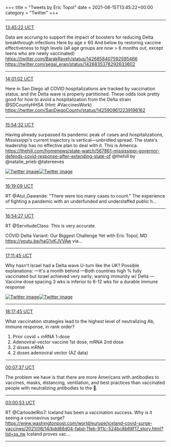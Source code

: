 +++
title = "Tweets by Eric Topol" 
date = 2021-08-15T13:45:22+00:00
category = "Twitter"
+++


---

<a href="https://twitter.com/erictopol/status/1426902842422353924" target="_blank" rel="noreferer">13:45:22 UCT</a>

Data are accruing to support the impact of boosters for reducing Delta breakthrough infections
Here by age ≥ 60
And below by restoring vaccine effectiveness to high levels (all age groups are now &gt; 6 months out, except teens who are newly vaccinated) https://twitter.com/BarakRaveh/status/1426858407592595466 https://twitter.com/segal_eran/status/1426835378292633602



---

<a href="https://twitter.com/erictopol/status/1426906782140493828" target="_blank" rel="noreferer">14:01:02 UCT</a>

Here in San Diego all COVID hospitalizations are tracked by vaccination status, and the Delta wave is properly partitioned. These odds look pretty good for how to avoid a hospitalization from the Delta strain @SDCountyHHSA 
(Hint: #VaccinesWork) https://twitter.com/SanDiegoCounty/status/1425909612239196162



---

<a href="https://twitter.com/erictopol/status/1426935347846340616" target="_blank" rel="noreferer">15:54:32 UCT</a>

Having already surpassed its pandemic peak of cases and hospitalizations, Mississippi's current trajectory is vertical—unbridled spread. The state's leadership has no effective plan to deal with it. This is America.
https://thehill.com/homenews/state-watch/567861-mississippi-governor-defends-covid-response-after-extending-state-of @thehill  by @natalie_prieb  @tatereeves 

<a href="E816NxhVoAI_MgE.jpg"  ><img src="E816NxhVoAI_MgE.jpg" alt="Twitter image" ></img></a><a href="E817v3xUUAcWQ0r.jpg"  ><img src="E817v3xUUAcWQ0r.jpg" alt="Twitter image" ></img></a>

---

<a href="https://twitter.com/erictopol/status/1426941542963367942" target="_blank" rel="noreferer">16:19:09 UCT</a>

RT @Atul_Gawande: "There were too many cases to count." The experience of fighting a pandemic with an underfunded and understaffed public h…



---

<a href="https://twitter.com/erictopol/status/1426950426088271872" target="_blank" rel="noreferer">16:54:27 UCT</a>

RT @ServitudeClass: This is very accurate. 

COVID Delta Variant: Our Biggest Challenge Yet with Eric Topol, MD https://youtu.be/haG1yKJVVAw via…



---

<a href="https://twitter.com/erictopol/status/1426954777137598469" target="_blank" rel="noreferer">17:11:45 UCT</a>

Why hasn't Israel had a Delta wave U-turn like the UK?  Possible explanations:
—It's a month behind
—Both countries high % fully vaccinated but Israel achieved very early; waning immunity w/ Delta 
—Vaccine dose spacing 3 wks is inferior to 8-12 wks for a durable immune response 

<a href="E82OwvMVkAY-zFI.jpg"  ><img src="E82OwvMVkAY-zFI.jpg" alt="Twitter image" ></img></a><a href="E82PqG-VgAIURGm.jpg"  ><img src="E82PqG-VgAIURGm.jpg" alt="Twitter image" ></img></a>

---

<a href="https://twitter.com/erictopol/status/1426971389005754371" target="_blank" rel="noreferer">18:17:45 UCT</a>

What vaccination strategies lead to the highest level of neutralizing Ab, immune response, in rank order?
1. Prior covid + mRNA 1-dose
2. Adenoviral-vector vaccine 1st dose, mRNA 2nd dose
3. 2 doses mRNA
4. 2 doses adenoviral vector (AZ data)



---

<a href="https://twitter.com/erictopol/status/1427059435197788162" target="_blank" rel="noreferer">00:07:37 UCT</a>

The problem we have is that there are more Americans with antibodies to vaccines, masks, distancing, ventilation, and best practices than vaccinated people with neutralizing antibodies to the 🦠.



---

<a href="https://twitter.com/erictopol/status/1427103038804693002" target="_blank" rel="noreferer">03:00:53 UCT</a>

RT @CarlosdelRio7: Iceland has been a vaccination success. Why is it seeing a coronavirus surge? https://www.washingtonpost.com/world/europe/iceland-covid-surge-vaccines/2021/08/14/bdd88d04-fabd-11eb-911c-524bc8b68f17_story.html?tid=ss_tw Iceland proves vac…



---